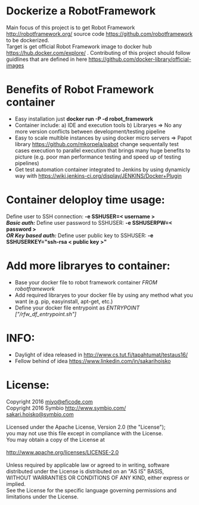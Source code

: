 # Dockerize a RobotFramework

Main focus of this project is to get Robot Framework http://robotframework.org/ source code https://github.com/robotframework to be dockerized.<br>
Target is get official Robot Framework image to docker hub https://hub.docker.com/explore/ . Contributing of this project should follow guidlines that are defined in here https://github.com/docker-library/official-images

# Benefits of Robot Framework container 
* Easy installation just <b>docker run -P -d robot_framework</b>
* Container include: a) IDE and execution tools b) Libraryes => No any more version conflicts between development/testing pipeline
* Easy to scale multible instances by using docker micro servers => Papot library https://github.com/mkorpela/pabot change sequentally test cases execution to parallel execution that brings many huge benefits to picture (e.g. poor man performance testing and speed up of testing pipelines)
* Get test automation container integrated to Jenkins by using dynamicly way with https://wiki.jenkins-ci.org/display/JENKINS/Docker+Plugin

# Container deloploy time usage:
Define user to SSH connection: <b>-e SSHUSER=< username ></b>
<br><b><i>Basic auth:</b></i> Define user password to SSHUSER: <b>-e SSHUSERPW=< password ></b>
<br><b><i>OR Key based auth:</b></i> Define user public key to SSHUSER: <b>-e SSHUSERKEY="ssh-rsa < public key >"</b>

# Add more libraryes to container:
* Base your docker file to robot framework container <i>FROM robotframework</i>
* Add required libraryes to your docker file by using any method what you want (e.g. pip, easyinstall, apt-get, etc.)
* Define your docker file entrypoint as <i>ENTRYPOINT ["/rfw_df_entrypoint.sh"]</i>

# INFO:
* Daylight of idea released in http://www.cs.tut.fi/tapahtumat/testaus16/
* Fellow behind of idea https://www.linkedin.com/in/sakarihoisko

# License:
Copyright 2016 miyo@eficode.com
<br>Copyright 2016 Symbio http://www.symbio.com/
<br>sakari.hoisko@symbio.com
<br>
<br>Licensed under the Apache License, Version 2.0 (the "License");
<br>you may not use this file except in compliance with the License.
<br>You may obtain a copy of the License at
<br>
<br>http://www.apache.org/licenses/LICENSE-2.0
<br>
<br>Unless required by applicable law or agreed to in writing, software
<br>distributed under the License is distributed on an "AS IS" BASIS,
<br>WITHOUT WARRANTIES OR CONDITIONS OF ANY KIND, either express or implied.
<br>See the License for the specific language governing permissions and
<br>limitations under the License.

